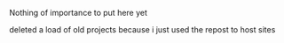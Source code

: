 Nothing of importance to put here yet

deleted a load of old projects because i just used the repost to host sites
